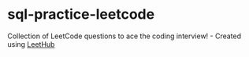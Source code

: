 # sql-practice-leetcode
Collection of LeetCode questions to ace the coding interview! - Created using [LeetHub](https://github.com/QasimWani/LeetHub)
